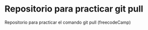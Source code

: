 # Repositorio para practicar git pull
Repositorio para practicar el comando git pull
(freecodeCamp)
